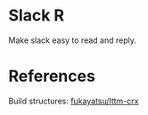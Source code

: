 Slack R
========

Make slack easy to read and reply.

# References

Build structures: [fukayatsu/lttm-crx](https://github.com/fukayatsu/lttm-crx)
